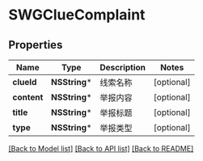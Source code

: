 # SWGClueComplaint

## Properties
Name | Type | Description | Notes
------------ | ------------- | ------------- | -------------
**clueId** | **NSString*** | 线索名称 | [optional] 
**content** | **NSString*** | 举报内容 | [optional] 
**title** | **NSString*** | 举报标题 | [optional] 
**type** | **NSString*** | 举报类型 | [optional] 

[[Back to Model list]](../README.md#documentation-for-models) [[Back to API list]](../README.md#documentation-for-api-endpoints) [[Back to README]](../README.md)


